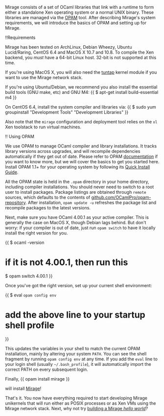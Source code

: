 Mirage consists of a set of OCaml libraries that link with a runtime to form either a standalone Xen operating system or a normal UNIX binary. These libraries are managed via the [OPAM](http://opam.ocaml.org) tool. After describing Mirage's system requirements, we will introduce the basics of OPAM and setting up for Mirage.

!!Requirements

Mirage has been tested on ArchLinux, Debian Wheezy, Ubuntu Lucid/Raring, CentOS 6.4 and MacOS X 10.7 and 10.8. To compile the Xen backend, you *must* have a 64-bit Linux host. 32-bit is not supported at this time.

If you're using MacOS X, you will also need the [tuntap](http://tuntaposx.sourceforge.net/) kernel module if you want to use the Mirage network stack.

If you're using Ubuntu/Debian, we recommend you also install the essential build tools (GNU make, etc) and GNU M4:
{{
$ apt-get install build-essential m4
}}

On CentOS 6.4, install the system compiler and libraries via:
{{
$ sudo yum groupinstall "Development Tools" "Development Libraries"
}}

Also note that the `mirage` configuration and deployment tool relies on the `xl` Xen toolstack to run virtual machines.

!! Using OPAM

We use OPAM to manage OCaml compiler and library installations. It tracks library versions across upgrades, and will recompile dependencies automatically if they get out of date. Please refer to OPAM [documentation](https://opam.ocaml.org) if you want to know more, but we will cover the basics to get you started here. Install OPAM 1.1+ for your operating system by following its [Quick Install Guide](http://opam.ocaml.org/doc/Quick_Install.html).

All the OPAM state is held in the `.opam` directory in your home directory, including compiler installations. You should never need to switch to a root user to install packages. Package listings are obtained through `remote` sources, which defaults to the contents of [github.com/OCamlPro/opam-repository](http://github.com/OCamlPro/opam-repository).
After installation, `opam update -u` refreshes the package list and recompile packages to the latest versions.

Next, make sure you have OCaml 4.00.1 as your active compiler. This is generally the case on MacOS X, though Debian lags behind. But don't worry: if your compiler is out of date, just run `opam switch` to have it locally install the right version for you.

{{
$ ocaml -version
# if it is not 4.00.1, then run this
$ opam switch 4.00.1
}}

Once you've got the right version, set up your current shell environment:

{{
$ eval `opam config env`
# add the above line to your startup shell profile
}}

This updates the variables in your shell to match the current OPAM installation, mainly by altering your system `PATH`. You can see the shell fragment by running `opam config env` at any time. If you add the `eval` line to your login shell (usually `~/.bash_profile`), it will automatically import the correct PATH on every subsequent login.

Finally,
{{
opam install mirage
}}

will install [Mirage](https://github.com/mirage/mirage)!

That's it. You now have everything required to start developing Mirage unikernels that will run either as POSIX processes or as Xen VMs using the Mirage network stack. Next, why not try [building a Mirage *hello world*](/wiki/hello-world)?
